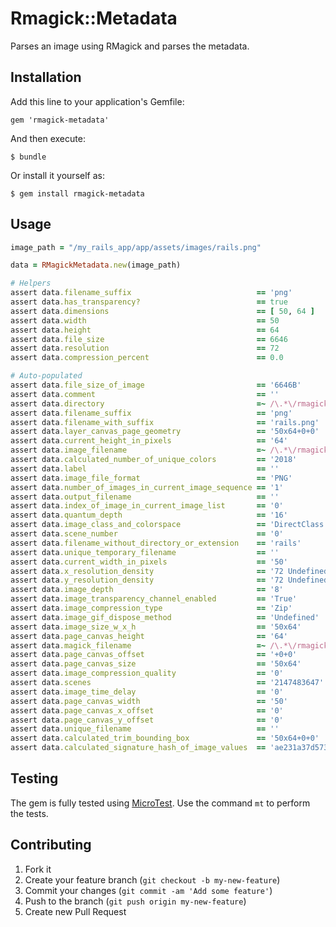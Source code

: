 # Rmagick::Metadata

Parses an image using RMagick and parses the metadata.

## Installation

Add this line to your application's Gemfile:

    gem 'rmagick-metadata'

And then execute:

    $ bundle

Or install it yourself as:

    $ gem install rmagick-metadata

## Usage

```ruby
image_path = "/my_rails_app/app/assets/images/rails.png"

data = RMagickMetadata.new(image_path)

# Helpers
assert data.filename_suffix                            == 'png'
assert data.has_transparency?                          == true
assert data.dimensions                                 == [ 50, 64 ]
assert data.width                                      == 50
assert data.height                                     == 64
assert data.file_size                                  == 6646
assert data.resolution                                 == 72
assert data.compression_percent                        == 0.0

# Auto-populated
assert data.file_size_of_image                         == '6646B'
assert data.comment                                    == ''
assert data.directory                                  =~ /\.*\/rmagick-metadata\/test/
assert data.filename_suffix                            == 'png'
assert data.filename_with_suffix                       == 'rails.png'
assert data.layer_canvas_page_geometry                 == '50x64+0+0'
assert data.current_height_in_pixels                   == '64'
assert data.image_filename                             =~ /\.*\/rmagick-metadata\/test\/rails.png/
assert data.calculated_number_of_unique_colors         == '2018'
assert data.label                                      == ''
assert data.image_file_format                          == 'PNG'
assert data.number_of_images_in_current_image_sequence == '1'
assert data.output_filename                            == ''
assert data.index_of_image_in_current_image_list       == '0'
assert data.quantum_depth                              == '16'
assert data.image_class_and_colorspace                 == 'DirectClass sRGB Matte'
assert data.scene_number                               == '0'
assert data.filename_without_directory_or_extension    == 'rails'
assert data.unique_temporary_filename                  == ''
assert data.current_width_in_pixels                    == '50'
assert data.x_resolution_density                       == '72 Undefined'
assert data.y_resolution_density                       == '72 Undefined'
assert data.image_depth                                == '8'
assert data.image_transparency_channel_enabled         == 'True'
assert data.image_compression_type                     == 'Zip'
assert data.image_gif_dispose_method                   == 'Undefined'
assert data.image_size_w_x_h                           == '50x64'
assert data.page_canvas_height                         == '64'
assert data.magick_filename                            =~ /\.*\/rmagick-metadata\/test\/rails.png/
assert data.page_canvas_offset                         == '+0+0'
assert data.page_canvas_size                           == '50x64'
assert data.image_compression_quality                  == '0'
assert data.scenes                                     == '2147483647'
assert data.image_time_delay                           == '0'
assert data.page_canvas_width                          == '50'
assert data.page_canvas_x_offset                       == '0'
assert data.page_canvas_y_offset                       == '0'
assert data.unique_filename                            == ''
assert data.calculated_trim_bounding_box               == '50x64+0+0'
assert data.calculated_signature_hash_of_image_values  == 'ae231a37d573c2ef941f3345932183b58cf5c0e6a569839d931b6172cebdbe27'
```

## Testing

The gem is fully tested using [MicroTest](http://hopsoft.github.com/micro_test/). Use the command `mt` to perform the tests.

## Contributing

1. Fork it
2. Create your feature branch (`git checkout -b my-new-feature`)
3. Commit your changes (`git commit -am 'Add some feature'`)
4. Push to the branch (`git push origin my-new-feature`)
5. Create new Pull Request
